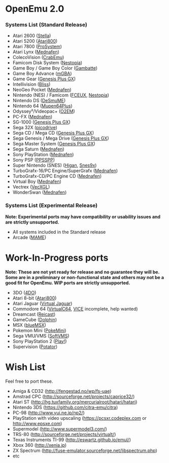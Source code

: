 # OpenEmu 2.0

### Systems List (Standard Release)

* Atari 2600 ([Stella](http://sourceforge.net/projects/stella/))
* Atari 5200 ([Atari800](http://sourceforge.net/projects/atari800/))
* Atari 7800 ([ProSystem](https://github.com/raz0red/wii7800))
* Atari Lynx ([Mednafen](http://mednafen.sourceforge.net/))
* ColecoVision ([CrabEmu](http://crabemu.sourceforge.net/))
* Famicom Disk System ([Nestopia](http://nestopia.sourceforge.net/))
* Game Boy / Game Boy Color ([Gambatte](https://github.com/sinamas/gambatte))
* Game Boy Advance ([mGBA](https://mgba.io/))
* Game Gear ([Genesis Plus GX](https://github.com/ekeeke/Genesis-Plus-GX))
* Intellivision ([Bliss](https://github.com/jeremiah-sypult/BlissEmu))
* NeoGeo Pocket ([Mednafen](http://mednafen.sourceforge.net/))
* Nintendo (NES) / Famicom ([FCEUX](http://sourceforge.net/projects/fceultra/), [Nestopia](http://nestopia.sourceforge.net/))
* Nintendo DS ([DeSmuME](http://desmume.org/))
* Nintendo 64 ([Mupen64Plus](https://github.com/mupen64plus))
* Odyssey²/Videopac+ ([O2EM](http://sourceforge.net/projects/o2em/))
* PC-FX ([Mednafen](http://mednafen.sourceforge.net/))
* SG-1000 ([Genesis Plus GX](https://github.com/ekeeke/Genesis-Plus-GX))
* Sega 32X ([picodrive](https://github.com/notaz/picodrive))
* Sega CD / Mega CD ([Genesis Plus GX](https://github.com/ekeeke/Genesis-Plus-GX))
* Sega Genesis / Mega Drive ([Genesis Plus GX](https://github.com/ekeeke/Genesis-Plus-GX))
* Sega Master System ([Genesis Plus GX](https://github.com/ekeeke/Genesis-Plus-GX))
* Sega Saturn ([Mednafen](http://mednafen.sourceforge.net/))
* Sony PlayStation ([Mednafen](http://mednafen.sourceforge.net/))
* Sony PSP ([PPSSPP](https://github.com/hrydgard/ppsspp))
* Super Nintendo (SNES) ([Higan](http://byuu.org/), [Snes9x](https://github.com/snes9xgit/snes9x))
* TurboGrafx-16/PC Engine/SuperGrafx ([Mednafen](http://mednafen.sourceforge.net/))
* TurboGrafx-CD/PC Engine CD ([Mednafen](http://mednafen.sourceforge.net/))
* Virtual Boy ([Mednafen](http://mednafen.sourceforge.net/))
* Vectrex ([VecXGL](http://jum.pdroms.de/emulators/emul.html))
* WonderSwan ([Mednafen](http://mednafen.sourceforge.net/))

### Systems List (Experimental Release)

**Note: Experimental ports may have compatibility or usability issues and are strictly unsupported.**

* All systems included in the Standard release
* Arcade ([MAME](https://github.com/mamedev/mame))

# Work-In-Progress ports

**Note: These are not yet ready for release and no guarantee they will be. Some are in a preliminary or non-functional state and others may not be a good fit for OpenEmu. WIP ports are strictly unsupported.**

* 3DO ([4DO](http://www.fourdo.com/))
* Atari 8-bit ([Atari800](http://sourceforge.net/projects/atari800/))
* Atari Jaguar ([Virtual Jaguar](http://icculus.org/virtualjaguar/))
* Commodore 64 ([VirtualC64](https://github.com/dirkwhoffmann/virtualc64), [VICE](https://github.com/OpenEmu/VICE-Core) incomplete, help wanted)
* Dreamcast ([Reicast](https://github.com/reicast/reicast-emulator))
* GameCube ([Dolphin](https://github.com/dolphin-emu))
* MSX ([blueMSX](http://bluemsx.com))
* Pokemon Mini ([PokeMini](http://sourceforge.net/projects/pokemini/))
* Sega VMU/VMS ([SoftVMS](http://mc.pp.se/dc/sw.html))
* Sony PlayStation 2 ([Play!](https://github.com/jpd002/Play-))
* Supervision ([Potator](https://sourceforge.net/projects/potator/))

# Wish List

Feel free to port these.

* Amiga & CD32 (http://fengestad.no/wp/fs-uae)
* Amstrad CPC (http://sourceforge.net/projects/caprice32/)
* Atari ST (http://hg.tuxfamily.org/mercurialroot/hatari/hatari)
* Nintendo 3DS (https://github.com/citra-emu/citra)
* PC-98 (http://www.yui.ne.jp/np2/)
* PlayStation with video upscaling (https://pcsxr.codeplex.com or http://www.epsxe.com) 
* Supermodel (http://www.supermodel3.com/)
* TRS-80 (http://sourceforge.net/projects/virtualt/)
* Texas Instruments TI-99 (http://eswartz.github.io/emul/)
* Xbox 360 (http://xenia.jp)
* ZX Spectrum (http://fuse-emulator.sourceforge.net/libspectrum.php)
* etc
